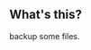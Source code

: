 <html lang="en"><head>
    <meta charset="UTF-8">
    </head>
<body marginheight="0"><h2>What's this?</h2>
<p>backup some files.
</p>
</body></html>